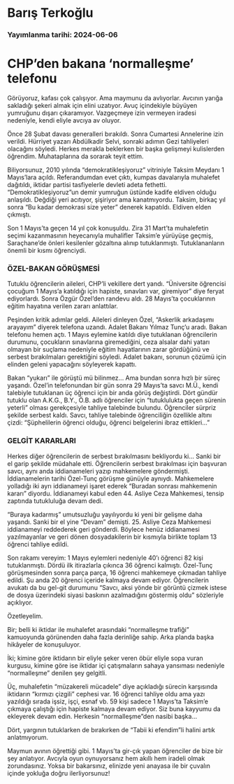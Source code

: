 # Barış Terkoğlu

### Yayımlanma tarihi: 2024-06-06

# CHP’den bakana ‘normalleşme’ telefonu

Görüyoruz, kafası çok çalışıyor. Ama maymunu da avlıyorlar. Avcının yarığa sakladığı şekeri almak için elini uzatıyor. Avuç içindekiyle büyüyen yumruğunu dışarı çıkaramıyor. Vazgeçmeye izin vermeyen iradesi nedeniyle, kendi eliyle avcıya av oluyor.

Önce 28 Şubat davası generalleri bırakıldı. Sonra Cumartesi Annelerine izin verildi. Hürriyet yazarı Abdülkadir Selvi, sonraki adımın Gezi tahliyeleri olacağını söyledi. Herkes merakla beklerken bir başka gelişmeyi kulislerden öğrendim. Muhataplarına da sorarak teyit ettim.

Biliyorsunuz, 2010 yılında “demokratikleşiyoruz” vitriniyle Taksim Meydanı 1 Mayıs’lara açıldı. Referandumdan evet çıktı, kumpas davalarıyla muhalefet dağıtıldı, iktidar partisi tasfiyelerle devleti adeta fethetti. “Demokratikleşiyoruz”un demir yumruğun üstünde kadife eldiven olduğu anlaşıldı. Değdiği yeri acıtıyor, şişiriyor ama kanatmıyordu. Taksim, birkaç yıl sonra “Bu kadar demokrasi size yeter” denerek kapatıldı. Eldiven elden çıkmıştı.

Son 1 Mayıs’ta geçen 14 yıl çok konuşuldu. Zira 31 Mart’ta muhalefetin seçimi kazanmasının heyecanıyla muhalifler Taksim’e yürüyüşe geçmiş, Saraçhane’de önleri kesilenler gözaltına alınıp tutuklanmıştı. Tutuklananların önemli bir kısmı öğrenciydi.


### ÖZEL-BAKAN GÖRÜŞMESİ

Tutuklu öğrencilerin aileleri, CHP’li vekillere dert yandı. “Üniversite öğrencisi çocuğum 1 Mayıs’a katıldığı için hapiste, sınavları var, giremiyor” diye feryat ediyorlardı. Sonra Özgür Özel’den randevu aldı. 28 Mayıs’ta çocuklarının eğitim hayatına verilen zararı anlattılar.

Peşinden kritik adımlar geldi. Aileleri dinleyen Özel, “Askerlik arkadaşımı arayayım” diyerek telefona uzandı. Adalet Bakanı Yılmaz Tunç’u aradı. Bakan telefonu hemen açtı. 1 Mayıs eylemine katıldı diye tutuklanan öğrencilerin durumunu, çocukların sınavlarına giremediğini, ceza alsalar dahi yatarı olmayan bir suçlama nedeniyle eğitim hayatlarının zarar gördüğünü ve serbest bırakılmaları gerektiğini söyledi. Adalet bakanı, sorunun çözümü için elinden geleni yapacağını söyleyerek kapattı.

Bakan “yukarı” ile görüştü mü bilinmez... Ama bundan sonra hızlı bir süreç yaşandı. Özel’in telefonundan bir gün sonra 29 Mayıs’ta savcı M.Ü., kendi talebiyle tutuklanan üç öğrenci için bir anda görüş değiştirdi. Dört gündür tutuklu olan A.K.G., B.Y., Ö.B. adlı öğrenciler için “tutuklulukta geçen sürenin yeterli” olması gerekçesiyle tahliye talebinde bulundu. Öğrenciler sürpriz şekilde serbest kaldı. Savcı, tahliye talebinde öğrenciliğin özellikle altını çizdi: “Şüphelilerin öğrenci olduğu, öğrenci belgelerini ibraz ettikleri...”


### GELGİT KARARLARI

Herkes diğer öğrencilerin de serbest bırakılmasını bekliyordu ki... Sanki bir el garip şekilde müdahale etti. Öğrencilerin serbest bırakılması için başvuran savcı, aynı anda iddianameleri yazıp mahkemelere göndermişti. İddianamelerin tarihi Özel-Tunç görüşme günüyle aynıydı. Mahkemelere yolladığı iki ayrı iddianameyi işaret ederek “Buradan sonrası mahkemenin kararı” diyordu. İddianameyi kabul eden 44. Asliye Ceza Mahkemesi, tensip zaptında tutukluluğa devam dedi.

“Buraya kadarmış” umutsuzluğu yayılıyordu ki yeni bir gelişme daha yaşandı. Sanki bir el yine “Devam” demişti. 25. Asliye Ceza Mahkemesi iddianameyi reddederek geri gönderdi. Böylece henüz iddianamesi yazılmayanlar ve geri dönen dosyadakilerin bir kısmıyla birlikte toplam 13 öğrenci tahliye edildi.

Son rakamı vereyim: 1 Mayıs eylemleri nedeniyle 40’ı öğrenci 82 kişi tutuklanmıştı. Dördü ilk itirazlarla çıkınca 36 öğrenci kalmıştı. Özel-Tunç görüşmesinden sonra parça parça, 16 öğrenci mahkemeye çıkmadan tahliye edildi. Şu anda 20 öğrenci içeride kalmaya devam ediyor. Öğrencilerin avukatı da bu gel-git durumunu “Savcı, aksi yönde bir görüntü çizmek istese de dosya üzerindeki siyasi baskının azalmadığını göstermiş oldu” sözleriyle açıklıyor.

Özetleyelim.

Bir; belli ki iktidar ile muhalefet arasındaki “normalleşme trafiği” kamuoyunda görünenden daha fazla derinliğe sahip. Arka planda başka hikâyeler de konuşuluyor.

İki; kimine göre iktidarın bir eliyle şeker veren öbür eliyle sopa vuran kurgusu, kimine göre ise iktidar içi çatışmaların sahaya yansıması nedeniyle “normalleşme” denilen şey gelgitli.

Üç, muhalefetin “müzakereli mücadele” diye açıkladığı sürecin karşısında iktidarın “kırmızı çizgili” cephesi var. 16 öğrenci tahliye oldu ama yazı yazıldığı sırada işsiz, işçi, esnaf vb. 59 kişi sadece 1 Mayıs’ta Taksim’e çıkmaya çalıştığı için hapiste kalmaya devam ediyor. Siz buna kayyumu da ekleyerek devam edin. Herkesin “normalleşme”den nasibi başka...

Dört, yargının tutuklarken de bırakırken de “Tabii ki efendim”li halini artık anlatmıyorum.

Maymun avının öğrettiği gibi. 1 Mayıs’ta gir-çık yapan öğrenciler de bize bir şey anlatıyor. Avcıyla oyun oynuyorsanız hem akıllı hem iradeli olmak zorundasınız. Yoksa bir bakarsınız, elinizde yeni anayasa ile bir çuvalın içinde yokluğa doğru ilerliyorsunuz!

